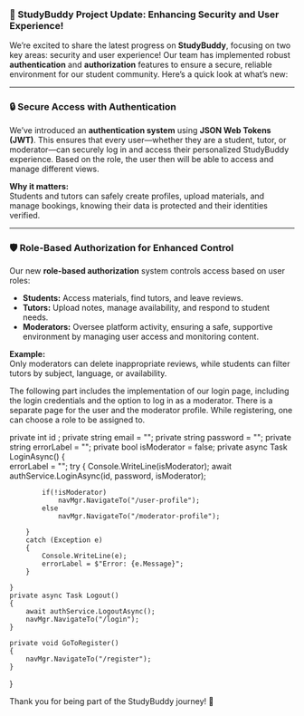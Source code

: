 ### 🚀 StudyBuddy Project Update: Enhancing Security and User Experience!

We’re excited to share the latest progress on **StudyBuddy**, focusing on two key areas: security and user experience! Our team has implemented robust **authentication** and **authorization** features to ensure a secure, reliable environment for our student community. Here’s a quick look at what’s new:

---

### 🔒 **Secure Access with Authentication**
We’ve introduced an **authentication system** using **JSON Web Tokens (JWT)**. This ensures that every user—whether they are a student, tutor, or moderator—can securely log in and access their personalized StudyBuddy experience.
Based on the role, the user then will be able to access and manage different views.

**Why it matters:**  
Students and tutors can safely create profiles, upload materials, and manage bookings, knowing their data is protected and their identities verified.

---

### 🛡️ **Role-Based Authorization for Enhanced Control**
Our new **role-based authorization** system controls access based on user roles:
- **Students:** Access materials, find tutors, and leave reviews.
- **Tutors:** Upload notes, manage availability, and respond to student needs.
- **Moderators:** Oversee platform activity, ensuring a safe, supportive environment by managing user access and monitoring content.

**Example:**  
Only moderators can delete inappropriate reviews, while students can filter tutors by subject, language, or availability.

The following part includes the implementation of our login page, including the login credentials and the option to log in as a moderator. There is a separate page for the user and the moderator profile. While registering, one can choose a role to be assigned to.

 private int id ;
    private string email = "";
    private string password = "";
    private string errorLabel = "";
    private bool isModerator = false;
    private async Task LoginAsync()
    {   
        errorLabel = "";
        try
        {
            Console.WriteLine(isModerator);
            await authService.LoginAsync(id, password, isModerator);
            

            if(!isModerator)
                navMgr.NavigateTo("/user-profile");
            else
                navMgr.NavigateTo("/moderator-profile");
            
        }
        catch (Exception e)
        {
            Console.WriteLine(e);
            errorLabel = $"Error: {e.Message}";
        }
        
    }
    private async Task Logout()
    {
        await authService.LogoutAsync();
        navMgr.NavigateTo("/login");
    }

    private void GoToRegister()
    {
        navMgr.NavigateTo("/register");
    }
    
}

Thank you for being part of the StudyBuddy journey! 🌟
